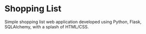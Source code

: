 # Shopping List

Simple shopping list web application developed using Python, Flask, SQLAlchemy, with a splash of HTML/CSS.
